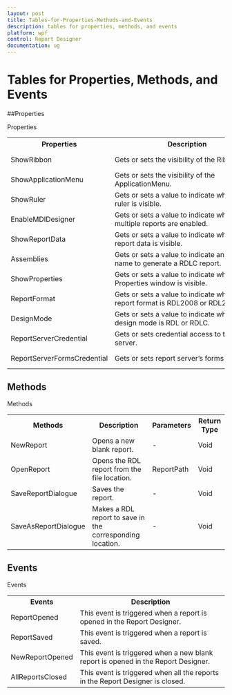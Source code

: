 ```yaml
---
layout: post
title: Tables-for-Properties-Methods-and-Events
description: tables for properties, methods, and events
platform: wpf
control: Report Designer
documentation: ug
---
```


# Tables for Properties, Methods, and Events

##Properties

Properties

<table>
<tr>
<th>
Properties</th><th>
Description </th><th>
Types </th><th>
Data Type </th></tr>
<tr>
<td>
ShowRibbon</td><td>
Gets or sets the visibility of the Ribbon.</td><td>
Dependency property</td><td>
Boolean</td></tr>
<tr>
<td>
ShowApplicationMenu</td><td>
Gets or sets the visibility of the ApplicationMenu.</td><td>
Dependency Property </td><td>
Boolean</td></tr>
<tr>
<td>
ShowRuler</td><td>
Gets or sets a value to indicate whether the ruler is visible.</td><td>
Dependency Property</td><td>
Boolean</td></tr>
<tr>
<td>
EnableMDIDesigner</td><td>
Gets or sets a value to indicate whether multiple reports are enabled.</td><td>
Dependency Property</td><td>
Boolean</td></tr>
<tr>
<td>
ShowReportData</td><td>
Gets or sets a value to indicate whether report data is visible.</td><td>
Dependency Property</td><td>
Boolean</td></tr>
<tr>
<td>
Assemblies</td><td>
Gets or sets a value to indicate an assembly name to generate a RDLC report.</td><td>
Dependency Property</td><td>
List<Assembly></td></tr>
<tr>
<td>
ShowProperties</td><td>
Gets or sets a value to indicate whether the Properties window is visible.</td><td>
Dependency Property</td><td>
Boolean</td></tr>
<tr>
<td>
ReportFormat</td><td>
Gets or sets a value to indicate whether the report format is RDL2008 or RDL2010.</td><td>
Dependency Property</td><td>
ReportFormat</td></tr>
<tr>
<td>
DesignMode</td><td>
Gets or sets a value to indicate whether the design mode is RDL or RDLC.</td><td>
Dependency Property</td><td>
DesignMode</td></tr>
<tr>
<td>
ReportServerCredential</td><td>
Gets or sets credential access to the report server.</td><td>
Dependency Property</td><td>
ICredentials</td></tr>
<tr>
<td>
ReportServerFormsCredential</td><td>
Gets or sets report server’s forms credential.</td><td>
Dependency Property</td><td>
ReportServerFormsCredential</td></tr>
</table>

## Methods

Methods

<table>
<tr>
<th>
Methods            </th><th>
Description </th><th>
Parameters </th><th>
Return Type </th></tr>
<tr>
<td>
NewReport</td><td>
Opens a new blank report. </td><td>
-</td><td>
Void</td></tr>
<tr>
<td>
OpenReport                 </td><td>
Opens the RDL report from the file location.</td><td>
ReportPath</td><td>
Void</td></tr>
<tr>
<td>
SaveReportDialogue</td><td>
Saves the report.</td><td>
-</td><td>
Void</td></tr>
<tr>
<td>
SaveAsReportDialogue</td><td>
Makes a RDL report  to save in the corresponding location.</td><td>
-</td><td>
Void</td></tr>
</table>

## Events

Events 

<table>
<tr>
<th>
Events</th><th>
Description </th></tr>
<tr>
<td>
ReportOpened</td><td>
This event is triggered when a report is opened in the Report Designer.</td></tr>
<tr>
<td>
ReportSaved</td><td>
This event is triggered when a report is saved.</td></tr>
<tr>
<td>
NewReportOpened</td><td>
This event is triggered when a new blank report is opened in the Report Designer.</td></tr>
<tr>
<td>
AllReportsClosed</td><td>
This event is triggered when all the reports in the Report Designer is closed.</td></tr>
</table>




